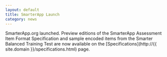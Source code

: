 ```yaml
---
layout: default
title: SmarterApp Launch
category: news
---
```

SmarterApp.org launched. Preview editions of the SmarterApp Assessment Item Format Specification and sample encoded items from the Smarter Balanced Training Test are now available on the
[Specifications](http://{{ site.domain }}/specifications.html) page.

